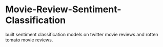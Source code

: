 # Movie-Review-Sentiment-Classification

built sentiment classification models on twitter movie reviews and rotten tomato movie reviews.

